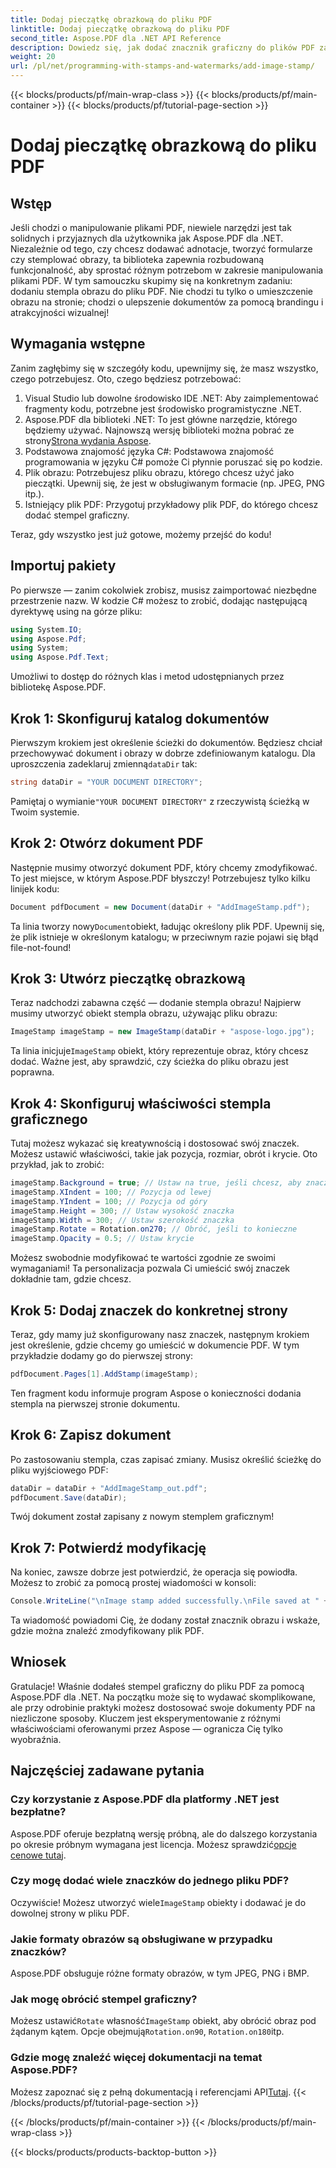 ```yaml
---
title: Dodaj pieczątkę obrazkową do pliku PDF
linktitle: Dodaj pieczątkę obrazkową do pliku PDF
second_title: Aspose.PDF dla .NET API Reference
description: Dowiedz się, jak dodać znacznik graficzny do plików PDF za pomocą Aspose.PDF dla platformy .NET, korzystając z instrukcji krok po kroku i przykładowego kodu.
weight: 20
url: /pl/net/programming-with-stamps-and-watermarks/add-image-stamp/
---
```


{{< blocks/products/pf/main-wrap-class >}}
{{< blocks/products/pf/main-container >}}
{{< blocks/products/pf/tutorial-page-section >}}

# Dodaj pieczątkę obrazkową do pliku PDF

## Wstęp

Jeśli chodzi o manipulowanie plikami PDF, niewiele narzędzi jest tak solidnych i przyjaznych dla użytkownika jak Aspose.PDF dla .NET. Niezależnie od tego, czy chcesz dodawać adnotacje, tworzyć formularze czy stemplować obrazy, ta biblioteka zapewnia rozbudowaną funkcjonalność, aby sprostać różnym potrzebom w zakresie manipulowania plikami PDF. W tym samouczku skupimy się na konkretnym zadaniu: dodaniu stempla obrazu do pliku PDF. Nie chodzi tu tylko o umieszczenie obrazu na stronie; chodzi o ulepszenie dokumentów za pomocą brandingu i atrakcyjności wizualnej!

## Wymagania wstępne

Zanim zagłębimy się w szczegóły kodu, upewnijmy się, że masz wszystko, czego potrzebujesz. Oto, czego będziesz potrzebować:

1. Visual Studio lub dowolne środowisko IDE .NET: Aby zaimplementować fragmenty kodu, potrzebne jest środowisko programistyczne .NET.
2.  Aspose.PDF dla biblioteki .NET: To jest główne narzędzie, którego będziemy używać. Najnowszą wersję biblioteki można pobrać ze strony[Strona wydania Aspose](https://releases.aspose.com/pdf/net/).
3. Podstawowa znajomość języka C#: Podstawowa znajomość programowania w języku C# pomoże Ci płynnie poruszać się po kodzie.
4. Plik obrazu: Potrzebujesz pliku obrazu, którego chcesz użyć jako pieczątki. Upewnij się, że jest w obsługiwanym formacie (np. JPEG, PNG itp.).
5. Istniejący plik PDF: Przygotuj przykładowy plik PDF, do którego chcesz dodać stempel graficzny.

Teraz, gdy wszystko jest już gotowe, możemy przejść do kodu!

## Importuj pakiety

Po pierwsze — zanim cokolwiek zrobisz, musisz zaimportować niezbędne przestrzenie nazw. W kodzie C# możesz to zrobić, dodając następującą dyrektywę using na górze pliku:

```csharp
using System.IO;
using Aspose.Pdf;
using System;
using Aspose.Pdf.Text;
```

Umożliwi to dostęp do różnych klas i metod udostępnianych przez bibliotekę Aspose.PDF.

## Krok 1: Skonfiguruj katalog dokumentów

 Pierwszym krokiem jest określenie ścieżki do dokumentów. Będziesz chciał przechowywać dokument i obrazy w dobrze zdefiniowanym katalogu. Dla uproszczenia zadeklaruj zmienną`dataDir` tak:

```csharp
string dataDir = "YOUR DOCUMENT DIRECTORY";
```

 Pamiętaj o wymianie`"YOUR DOCUMENT DIRECTORY"` z rzeczywistą ścieżką w Twoim systemie.

## Krok 2: Otwórz dokument PDF

Następnie musimy otworzyć dokument PDF, który chcemy zmodyfikować. To jest miejsce, w którym Aspose.PDF błyszczy! Potrzebujesz tylko kilku linijek kodu:

```csharp
Document pdfDocument = new Document(dataDir + "AddImageStamp.pdf");
```

 Ta linia tworzy nowy`Document`obiekt, ładując określony plik PDF. Upewnij się, że plik istnieje w określonym katalogu; w przeciwnym razie pojawi się błąd file-not-found!

## Krok 3: Utwórz pieczątkę obrazkową

Teraz nadchodzi zabawna część — dodanie stempla obrazu! Najpierw musimy utworzyć obiekt stempla obrazu, używając pliku obrazu:

```csharp
ImageStamp imageStamp = new ImageStamp(dataDir + "aspose-logo.jpg");
```

 Ta linia inicjuje`ImageStamp` obiekt, który reprezentuje obraz, który chcesz dodać. Ważne jest, aby sprawdzić, czy ścieżka do pliku obrazu jest poprawna.

## Krok 4: Skonfiguruj właściwości stempla graficznego

Tutaj możesz wykazać się kreatywnością i dostosować swój znaczek. Możesz ustawić właściwości, takie jak pozycja, rozmiar, obrót i krycie. Oto przykład, jak to zrobić:

```csharp
imageStamp.Background = true; // Ustaw na true, jeśli chcesz, aby znaczek znajdował się w tle
imageStamp.XIndent = 100; // Pozycja od lewej
imageStamp.YIndent = 100; // Pozycja od góry
imageStamp.Height = 300; // Ustaw wysokość znaczka
imageStamp.Width = 300; // Ustaw szerokość znaczka
imageStamp.Rotate = Rotation.on270; // Obróć, jeśli to konieczne
imageStamp.Opacity = 0.5; // Ustaw krycie
```

Możesz swobodnie modyfikować te wartości zgodnie ze swoimi wymaganiami! Ta personalizacja pozwala Ci umieścić swój znaczek dokładnie tam, gdzie chcesz.

## Krok 5: Dodaj znaczek do konkretnej strony

Teraz, gdy mamy już skonfigurowany nasz znaczek, następnym krokiem jest określenie, gdzie chcemy go umieścić w dokumencie PDF. W tym przykładzie dodamy go do pierwszej strony:

```csharp
pdfDocument.Pages[1].AddStamp(imageStamp);
```

Ten fragment kodu informuje program Aspose o konieczności dodania stempla na pierwszej stronie dokumentu.

## Krok 6: Zapisz dokument

Po zastosowaniu stempla, czas zapisać zmiany. Musisz określić ścieżkę do pliku wyjściowego PDF:

```csharp
dataDir = dataDir + "AddImageStamp_out.pdf";
pdfDocument.Save(dataDir);
```

Twój dokument został zapisany z nowym stemplem graficznym!

## Krok 7: Potwierdź modyfikację

Na koniec, zawsze dobrze jest potwierdzić, że operacja się powiodła. Możesz to zrobić za pomocą prostej wiadomości w konsoli:

```csharp
Console.WriteLine("\nImage stamp added successfully.\nFile saved at " + dataDir);
```

Ta wiadomość powiadomi Cię, że dodany został znacznik obrazu i wskaże, gdzie można znaleźć zmodyfikowany plik PDF.

## Wniosek

Gratulacje! Właśnie dodałeś stempel graficzny do pliku PDF za pomocą Aspose.PDF dla .NET. Na początku może się to wydawać skomplikowane, ale przy odrobinie praktyki możesz dostosować swoje dokumenty PDF na niezliczone sposoby. Kluczem jest eksperymentowanie z różnymi właściwościami oferowanymi przez Aspose — ogranicza Cię tylko wyobraźnia.

## Najczęściej zadawane pytania

### Czy korzystanie z Aspose.PDF dla platformy .NET jest bezpłatne?  
 Aspose.PDF oferuje bezpłatną wersję próbną, ale do dalszego korzystania po okresie próbnym wymagana jest licencja. Możesz sprawdzić[opcje cenowe tutaj](https://purchase.aspose.com/buy).

### Czy mogę dodać wiele znaczków do jednego pliku PDF?  
 Oczywiście! Możesz utworzyć wiele`ImageStamp` obiekty i dodawać je do dowolnej strony w pliku PDF.

### Jakie formaty obrazów są obsługiwane w przypadku znaczków?  
Aspose.PDF obsługuje różne formaty obrazów, w tym JPEG, PNG i BMP.

### Jak mogę obrócić stempel graficzny?  
 Możesz ustawić`Rotate` własność`ImageStamp` obiekt, aby obrócić obraz pod żądanym kątem. Opcje obejmują`Rotation.on90`, `Rotation.on180`itp.

### Gdzie mogę znaleźć więcej dokumentacji na temat Aspose.PDF?  
 Możesz zapoznać się z pełną dokumentacją i referencjami API[Tutaj](https://reference.aspose.com/pdf/net/).
{{< /blocks/products/pf/tutorial-page-section >}}

{{< /blocks/products/pf/main-container >}}
{{< /blocks/products/pf/main-wrap-class >}}

{{< blocks/products/products-backtop-button >}}
